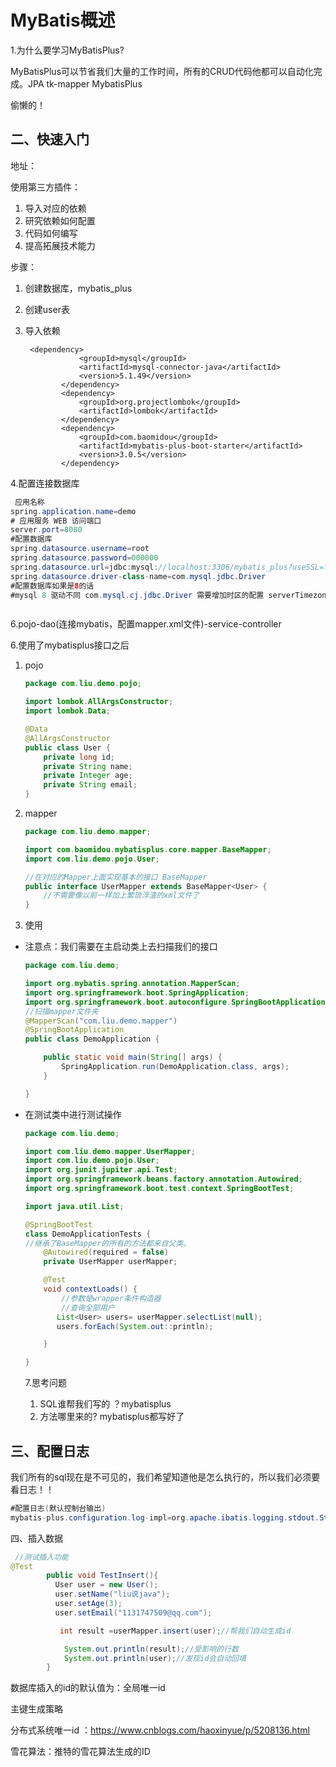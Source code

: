 # MyBatis概述

1.为什么要学习MyBatisPlus?

MyBatisPlus可以节省我们大量的工作时间，所有的CRUD代码他都可以自动化完成。JPA tk-mapper MybatisPlus

偷懒的！

## 二、快速入门

地址：

使用第三方插件：

1. 导入对应的依赖
2. 研究依赖如何配置
3. 代码如何编写
4. 提高拓展技术能力

步骤：

1. 创建数据库，mybatis_plus

2. 创建user表

3. 导入依赖

   ```
    <dependency>
               <groupId>mysql</groupId>
               <artifactId>mysql-connector-java</artifactId>
               <version>5.1.49</version>
           </dependency>
           <dependency>
               <groupId>org.projectlombok</groupId>
               <artifactId>lombok</artifactId>
           </dependency>
           <dependency>
               <groupId>com.baomidou</groupId>
               <artifactId>mybatis-plus-boot-starter</artifactId>
               <version>3.0.5</version>
           </dependency>
   ```

   

4.配置连接数据库

```java
 应用名称
spring.application.name=demo
# 应用服务 WEB 访问端口
server.port=8080
#配置数据库
spring.datasource.username=root
spring.datasource.password=000000
spring.datasource.url=jdbc:mysql://localhost:3306/mybatis_plus?useSSL=false&useUnicode=true&characterEncoding=UTF-8
spring.datasource.driver-class-name=com.mysql.jdbc.Driver
#配置数据库如果是8的话
#mysql 8 驱动不同 com.mysql.cj.jdbc.Driver 需要增加时区的配置 serverTimezone=GMT%2



```

6.pojo-dao(连接mybatis，配置mapper.xml文件)-service-controller

6.使用了mybatisplus接口之后

1. pojo

   ```java
   package com.liu.demo.pojo;
   
   import lombok.AllArgsConstructor;
   import lombok.Data;
   
   @Data
   @AllArgsConstructor
   public class User {
       private long id;
       private String name;
       private Integer age;
       private String email;
   }
   
   ```

   

2. mapper

   ```java
   package com.liu.demo.mapper;
   
   import com.baomidou.mybatisplus.core.mapper.BaseMapper;
   import com.liu.demo.pojo.User;
   
   //在对应的Mapper上面实现基本的接口 BaseMapper
   public interface UserMapper extends BaseMapper<User> {
       //不需要像以前一样加上繁琐浮渣的xml文件了
   }
   
   ```

   

3. 使用



- 注意点：我们需要在主启动类上去扫描我们的接口

  ```java
  package com.liu.demo;
  
  import org.mybatis.spring.annotation.MapperScan;
  import org.springframework.boot.SpringApplication;
  import org.springframework.boot.autoconfigure.SpringBootApplication;
  //扫描mapper文件夹
  @MapperScan("com.liu.demo.mapper")
  @SpringBootApplication
  public class DemoApplication {
  
      public static void main(String[] args) {
          SpringApplication.run(DemoApplication.class, args);
      }
  
  }
  
  ```

  

- 在测试类中进行测试操作

  ```java
  package com.liu.demo;
  
  import com.liu.demo.mapper.UserMapper;
  import com.liu.demo.pojo.User;
  import org.junit.jupiter.api.Test;
  import org.springframework.beans.factory.annotation.Autowired;
  import org.springframework.boot.test.context.SpringBootTest;
  
  import java.util.List;
  
  @SpringBootTest
  class DemoApplicationTests {
  //继承了BaseMapper的所有的方法都来自父类。
      @Autowired(required = false)
      private UserMapper userMapper;
  
      @Test
      void contextLoads() {
          //参数是wrapper条件构造器
          //查询全部用户
         List<User> users= userMapper.selectList(null);
         users.forEach(System.out::println);
  
      }
  
  }
  
  ```

  7.思考问题

  1. SQL谁帮我们写的 ？mybatisplus
  2. 方法哪里来的? mybatisplus都写好了

## 三、配置日志

我们所有的sql现在是不可见的，我们希望知道他是怎么执行的，所以我们必须要看日志！！

```java
#配置日志(默认控制台输出)
mybatis-plus.configuration.log-impl=org.apache.ibatis.logging.stdout.StdOutImpl

```

四、插入数据

```java
 //测试插入功能
@Test
        public void TestInsert(){
          User user = new User();
          user.setName("liu说java");
          user.setAge(3);
          user.setEmail("1131747509@qq.com");

           int result =userMapper.insert(user);//帮我们自动生成id

            System.out.println(result);//受影响的行数
            System.out.println(user);//发现id会自动回填
        }
```

数据库插入的id的默认值为：全局唯一id

主键生成策略

分布式系统唯一id ：https://www.cnblogs.com/haoxinyue/p/5208136.html

雪花算法：推特的雪花算法生成的ID
